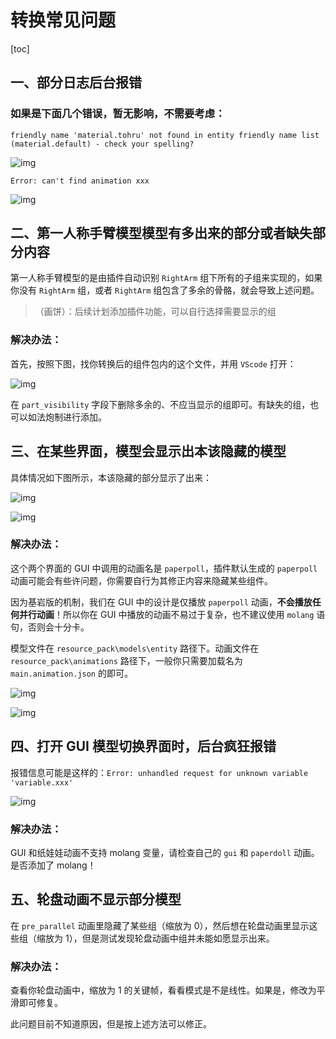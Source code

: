 # 转换常见问题
[toc]

## 一、部分日志后台报错

### 如果是下面几个错误，暂无影响，不需要考虑：

`friendly name 'material.tohru' not found in entity friendly name list (material.default) - check your spelling?`

![img](./img/16.png)

`Error: can't find animation xxx`

![img](./img/17.png)

## 二、第一人称手臂模型模型有多出来的部分或者缺失部分内容

第一人称手臂模型的是由插件自动识别 `RightArm` 组下所有的子组来实现的，如果你没有 `RightArm` 组，或者 `RightArm` 组包含了多余的骨骼，就会导致上述问题。

> （画饼）：后续计划添加插件功能，可以自行选择需要显示的组

### 解决办法：

首先，按照下图，找你转换后的组件包内的这个文件，并用 `VScode` 打开：

![img](./img/19.png)

在 `part_visibility` 字段下删除多余的、不应当显示的组即可。有缺失的组，也可以如法炮制进行添加。

## 三、在某些界面，模型会显示出本该隐藏的模型

具体情况如下图所示，本该隐藏的部分显示了出来：

![img](./img/20.png)

![img](./img/21.png)

### 解决办法：

这个两个界面的 GUI 中调用的动画名是 `paperpoll`，插件默认生成的 `paperpoll` 动画可能会有些许问题，你需要自行为其修正内容来隐藏某些组件。

因为基岩版的机制，我们在 GUI 中的设计是仅播放 `paperpoll` 动画，**不会播放任何并行动画**！所以你在 GUI 中播放的动画不易过于复杂，也不建议使用 `molang` 语句，否则会十分卡。

模型文件在 `resource_pack\models\entity` 路径下。动画文件在 `resource_pack\animations` 路径下，一般你只需要加载名为 `main.animation.json` 的即可。

![img](./img/22.png)

![img](./img/23.png)

## 四、打开 GUI 模型切换界面时，后台疯狂报错

报错信息可能是这样的：`Error: unhandled request for unknown variable 'variable.xxx'`

![img](./img/18.png)

### 解决办法：

GUI 和纸娃娃动画不支持 molang 变量，请检查自己的 `gui` 和 `paperdoll` 动画。是否添加了 molang！

## 五、轮盘动画不显示部分模型

在 `pre_parallel` 动画里隐藏了某些组（缩放为 0），然后想在轮盘动画里显示这些组（缩放为 1），但是测试发现轮盘动画中组并未能如愿显示出来。

### 解决办法：

查看你轮盘动画中，缩放为 1 的关键帧，看看模式是不是线性。如果是，修改为平滑即可修复。

此问题目前不知道原因，但是按上述方法可以修正。
